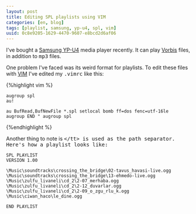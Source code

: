 ```yaml
---
layout: post
title: Editing SPL playlists using VIM
categories: [en, blog]
tags: [playlist, samsung, yp-u4, spl, vim]
uuid: 0c8e9205-1629-4470-9607-e8bcd2d6af06
---
```


I've bought a [Samsung YP-U4](http://bit.ly/yp-u4) media player recently. It can
play [Vorbis](http://www.vorbis.com/) files, in addition to <tt>mp3</tt> files.

One problem I've faced was its weird format for playlists. To edit these files
with [VIM](http://www.vim.org/) I've edited my <tt>.vimrc</tt> like this:

{%highlight vim %}

    augroup spl
    au!

    au BufRead,BufNewFile *.spl setlocal bomb ff=dos fenc=utf-16le
    augroup END " augroup spl

{%endhighlight %}

Another thing to note is <tt>\</tt> is used as the path separator. Here's how a
playlist looks like:

    SPL PLAYLIST
    VERSION 1.00

    \Music\soundtracks\crossing_the_bridge\02-tavus_havasi-live.ogg
    \Music\soundtracks\crossing_the_bridge\13-ehmedo-live.ogg
    \Music\zulfu_livaneli\cd_2\2-07_merhaba.ogg
    \Music\zulfu_livaneli\cd_2\2-12_duvarlar.ogg
    \Music\zulfu_livaneli\cd_2\2-09_o_zgu_rlu_k.ogg
    \Music\ciwan_haco\le_dine.ogg

    END PLAYLIST
